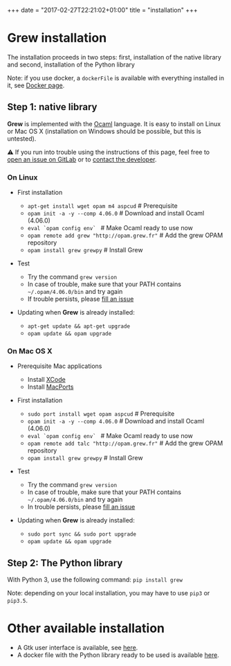 +++
date = "2017-02-27T22:21:02+01:00"
title = "installation"
+++

# Grew installation

The installation proceeds in two steps: first, installation of the native library and second, installation of the Python library

Note: if you use docker, a `dockerFile` is available with everything installed in it, see [Docker page](../docker).

## Step 1: native library

**Grew** is implemented with the [Ocaml](http://ocaml.org) language.
It is easy to install on Linux or Mac OS&nbsp;X (installation on Windows should be possible, but this is untested).

:warning: If you run into trouble using the instructions of this page, feel free to [open an issue on GitLab](https://gitlab.inria.fr/grew/grew_doc/issues) or to [contact the developer](mailto:Bruno.Guillaume@inria.fr?subject=Install%20of%20Grew).

### On Linux
  * First installation
    * `apt-get install wget opam m4 aspcud` # Prerequisite
    * `opam init -a -y --comp 4.06.0` # Download and install Ocaml (4.06.0)
    * ```eval `opam config env` ``` # Make Ocaml ready to use now
    * `opam remote add grew "http://opam.grew.fr"` # Add the grew OPAM repository
    * `opam install grew grewpy` # Install Grew

  * Test
    * Try the command `grew version`
    * In case of trouble, make sure that your PATH contains `~/.opam/4.06.0/bin` and try again
    * If trouble persists, please [fill an issue](https://gitlab.inria.fr/grew/grew_doc/issues)

  * Updating when **Grew** is already installed:
    * `apt-get update && apt-get upgrade`
    * `opam update && opam upgrade`

### On Mac OS&nbsp;X
  * Prerequisite Mac applications
    * Install [XCode](https://developer.apple.com/xcode/)
    * Install [MacPorts](http://www.macports.org/)

  * First installation
    * `sudo port install wget opam aspcud`  # Prerequisite
    * `opam init -a -y --comp 4.06.0` # Download and install Ocaml (4.06.0)
    * ```eval `opam config env` ``` # Make Ocaml ready to use now
    * `opam remote add talc "http://opam.grew.fr"` # Add the grew OPAM repository
    * `opam install grew grewpy` # Install Grew

  * Test
    * Try the command `grew version`
    * In case of trouble, make sure that your PATH contains `~/.opam/4.06.0/bin` and try again
    * In trouble persists, please [fill an issue](https://gitlab.inria.fr/grew/grew_doc/issues)

  * Updating when **Grew** is already installed:
    * `sudo port sync && sudo port upgrade`
    * `opam update && opam upgrade`

## Step 2: The Python library

With Python 3, use the following command:
`pip install grew`

Note: depending on your local installation, you may have to use `pip3` or `pip3.5`.

# Other available installation

 * A Gtk user interface is available, see [here](../gtk).
 * A docker file with the Python library ready to be used is available [here](../docker).
